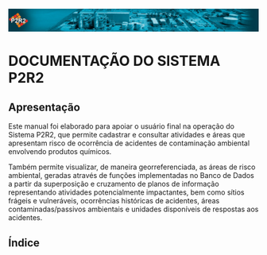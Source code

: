 ![image](img/header.jpg)
# DOCUMENTAÇÃO DO SISTEMA P2R2


## Apresentação

Este manual foi elaborado para apoiar o usuário final na operação do Sistema P2R2, que permite cadastrar e consultar atividades e áreas que apresentam risco de ocorrência de acidentes de contaminação ambiental envolvendo produtos químicos.

Também permite visualizar, de maneira georreferenciada, as áreas de risco ambiental, geradas através de funções implementadas no Banco de Dados a partir da superposição e cruzamento de planos de informação representando atividades potencialmente impactantes, bem como sítios frágeis e vulneráveis, ocorrências históricas de acidentes, áreas contaminadas/passivos ambientais e unidades disponíveis de respostas aos acidentes.


## Índice



